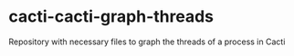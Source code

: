 # cacti-cacti-graph-threads
Repository with necessary files to graph the threads of a process in Cacti
